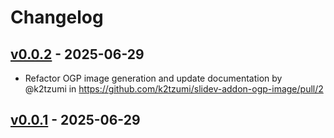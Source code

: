 # Changelog

## [v0.0.2](https://github.com/k2tzumi/slidev-addon-ogp-image/compare/v0.0.1...v0.0.2) - 2025-06-29
- Refactor OGP image generation and update documentation by @k2tzumi in https://github.com/k2tzumi/slidev-addon-ogp-image/pull/2

## [v0.0.1](https://github.com/k2tzumi/slidev-addon-ogp-image/commits/v0.0.1) - 2025-06-29
